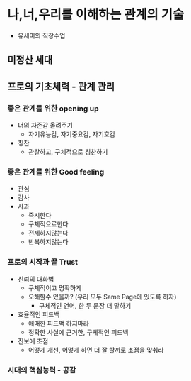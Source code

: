 # 나,너,우리를 이해하는 관계의 기술
* 유세미의 직장수업

## 미정산 세대
## 프로의 기초체력 - 관계 관리
### 좋은 관계를 위한 opening up
  * 너의 자존감 올려주기
    * 자기유능감, 자기중요감, 자기호감
  * 칭찬
    * 관찰하고, 구체적으로 칭찬하기  
### 좋은 관계를 위한 Good feeling
  * 관심
  * 감사
  * 사과
    * 즉시한다
    * 구체적으로한다
    * 전제하지않는다
    * 반복하지않는다
### 프로의 시작과 끝 Trust
  * 신뢰의 대화법
    * 구체적이고 명확하게
    * 오해할수 있을까? (우리 모두 Same Page에 있도록 하자)
      * 구체적인 언어, 한 두 문장 더 말하기
  * 효율적인 피드백
    * 애매한 피드백 하지마라
    * 정확한 사실에 근거한, 구체적인 피드백
  * 진보에 초점
    * 어떻게 개선, 어떻게 하면 더 잘 할까로 초점을 맞춰라
   
### 시대의 핵심능력 - 공감










